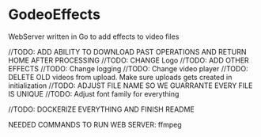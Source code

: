 # GodeoEffects
WebServer written in Go to add effects to video files

//TODO: ADD ABILITY TO DOWNLOAD PAST OPERATIONS AND RETURN HOME AFTER PROCESSING
//TODO: CHANGE Logo
//TODO: ADD OTHER EFFECTS
//TODO: Change logging
//TODO: Change video player
//TODO: DELETE OLD videos from upload. Make sure uploads gets created in initialization
//TODO: ADJUST FILE NAME SO WE GUARRANTE EVERY FILE IS UNIQUE
//TODO: Adjust font family for everything

//TODO: DOCKERIZE EVERYTHING AND FINISH README

NEEDED COMMANDS TO RUN WEB SERVER:
ffmpeg